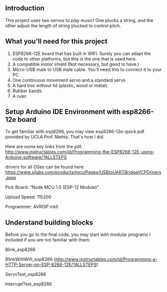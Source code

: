 ## Introduction

This project uses two servos to play music! One plucks a string, and the other adjust the length of string plucked to control pitch.

## What you'll need for this project

1. ESP8266-12E board that has built in WIFI. Surely you can adapt the code to other platforms, but this is the one that is used here.
2. A compatible motor shield (Not necessary, but good to have.)
2. Micro-USB male to USB male cable. You'll need this to connect it to your PC.
3. One continuous movement servo and a standard servo
4. A hard box without lid (plastic, wood or metal).
5. Rubber bands.
6. A ruler.

## Setup Arduino IDE Environment with esp8266-12e board

To get familiar with esp8266, you may view esp8266-12e-quick.pdf provided by UCLA Prof. Mehta. That's how I did.

Here are some key links from the pdf.
http://www.instructables.com/id/Programming-the-ESP8266-12E-using-Arduino-software/?ALLSTEPS

drivers for all OSes can be found here:
https://www.silabs.com/products/mcu/Pages/USBtoUARTBridgeVCPDrivers.aspx

Pick Board: "Node MCU 1.0 (ESP-12 Module)"

Upload Speed: 115200

Programmer: AVRISP mkll

## Understand building blocks

Before you go to the final code, you may start with modular programs I included if you are not familiar with them:

Blink_esp8266

BlinkWithWifi_esp8266 
(http://www.instructables.com/id/Programming-a-HTTP-Server-on-ESP-8266-12E/?ALLSTEPS)

ServoTest_esp8266

InterruptTest_esp8266
